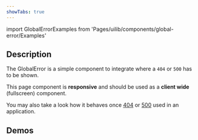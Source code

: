 ```yaml
---
showTabs: true
---
```


import GlobalErrorExamples from 'Pages/uilib/components/global-error/Examples'

## Description

The GlobalError is a simple component to integrate where a `404` or `500` has to be shown.

This page component is **responsive** and should be used as a **client wide** (fullscreen) component.

You may also take a look how it behaves once [404](/404) or [500](/500) used in an application.

## Demos

<GlobalErrorExamples />
